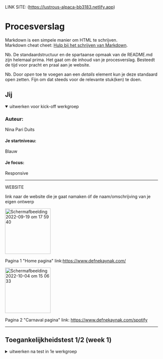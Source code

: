 LINK SITE: (https://lustrous-alpaca-bb3183.netlify.app)

# Procesverslag
Markdown is een simpele manier om HTML te schrijven.  
Markdown cheat cheet: [Hulp bij het schrijven van Markdown](https://github.com/adam-p/markdown-here/wiki/Markdown-Cheatsheet).

Nb. De standaardstructuur en de spartaanse opmaak van de README.md zijn helemaal prima. Het gaat om de inhoud van je procesverslag. Besteedt de tijd voor pracht en praal aan je website.

Nb. Door *open* toe te voegen aan een *details* element kun je deze standaard open zetten. Fijn om dat steeds voor de relevante stuk(ken) te doen.





## Jij

<details open>
  <summary>uitwerken voor kick-off werkgroep</summary>

  ### Auteur:
 Nina Pari Duits

  #### Je startniveau:
 Blauw

  #### Je focus:
  Responsive
 
</details>



________________________________________________________________________________________________

WEBSITE

  
  link naar de website die je gaat namaken óf de naam/omschrijving van je eigen ontwerp

  
<img width="150" alt="Schermafbeelding 2022-09-19 om 17 59 40" src="https://user-images.githubusercontent.com/94080427/191061637-725f7dae-2c31-4a02-a7ca-70eb2dca37d3.png">

Pagina 1 "Home pagina" link:https://www.defnekaynak.com/


<img width="150" alt="Schermafbeelding 2022-10-04 om 15 06 33" src="https://user-images.githubusercontent.com/94080427/193827531-3019d03b-3840-40ad-a85a-eb0b5fb1071b.png">


 
 Pagina 2 "Carnaval pagina" link: https://www.defnekaynak.com/spotify
 
    




________________________________________________________________________________________________


## Toegankelijkheidstest 1/2 (week 1)

<details>
  <summary>uitwerken na test in 1e werkgroep</summary>

________________________________________________________________________________________________
  
  BEVINDINGEN
  Lijst met je bevindingen die in de test naar voren kwamen:

 1. Screenreader:
 Mijn website was prima te bedienen met de screenreader.
 Doordat er vrij weinig content was met tekst op de eerste pagina was het nog wel verwarend
 Maar uiteindelijk kwam je er met de screenreader achter dat dit buttons waren om op de klikken. 
 Je wist alleen niet dat dit buttons waren die op een unieke manier waren vormgegeven. 
 (Het waren buttons als plaatsjes en als je er pas over hover kreeg je het plaatje te zien.)
 
 Om dit op te lossen zou ik kunnen omschrijven wat het plaatje is. 
 En om zelfs veder te gaan kan ik een geluidje toevoegen van het plaatje. 
 

2. Muis en Toetsenbord:
Feedback Idelene: Mijn website was volgens Idelene: "Best makkelijk te bedienen met de rotator." Door er mee leren om te gaan kon ze gemakkelijk door zei ze. Ook was het prima te bedienen met de TAB functie. Zelf had ik moeite om het te bedienen met de rotator omdat ik dit nooit eerder had gebruikt. 
  

3. Motoriek 
De eerste pagina was redelijk te bedienen met een slechte motoriek omdat je vrijwijnig content had. 
Bij andere paginas moest je veel scrollen en vaak klikken. Dit ging lastig hierdoor

Wat een oplossing kan zijn dat de site langzaam scrolt van zich zelf en als je dat op "Spatie" klinkt dat het stopt en klink je nogmaals dan scrolt de site weer langzaam door. (door het bijv. sneller te laten scrollen klink je op het pijltje die naar beneden wijst, hoe vaker je klinkt hoe sneller die scrolt. 
 
 

4. Visueel (brillen, contrast, kleurenblind, dark/light). 
  Feedback Idelene: Pijltjes + Tekst vrij onleesbaar met de blurbril op. Geen dark/light mode. 
  Ik was het met Idelene eens. mijn site was al donker maar had daardoor geen light mode, ook vond ik het niet leesbaar met de brillen op. 
  Je miste hierdoor veel belangerijke details van mijn site.

  Oplossing? Light mode toevoegen en de tekst groter maken en de pijltjes dikker. 


________________________________________________________________________________________________
  
  
________________________________________________________________________________________________
  
BREAKDOWNSCHETS
Mijn breakdown schetsen
  
  <img width="50" alt="Schermafbeelding 2022-09-19 om 16 13 18" src="https://user-images.githubusercontent.com/94080427/191038621-33f0de7e-b47b-41ef-b5f6-17a19e694092.png">
    
 <img width="150" alt="Schermafbeelding 2022-09-19 om 16 13 37" src="https://user-images.githubusercontent.com/94080427/191038696-7a17cd15-c489-48c5-af8d-466415d2da76.png">

<img width="250" alt="Schermafbeelding 2022-09-19 om 16 13 48" src="https://user-images.githubusercontent.com/94080427/191038643-68f06187-8806-4d6e-9bc1-cd714e610a96.png">
  
  
Kleine scherm widht= 410px / 25,6em
  
Middel scherm widht= 900px / 56,3em
  
Grote scherm widht= 1149px / 71,8em
  
  


________________________________________________________________________________________________




## Voortgang 1 (week 2)


 STAND VAN ZAKEN

 Ik ben afgelopen week vooral bezig geweest met de opdrachten en heb daarom alleen html in mijn site gezet (en een klein beetje css.)
 
 
  


AGENDA MEETING

| NINA |

>Vraag? Hoe maak ik de achtergrond van mijn buttons transparent (omdat het foto's zijn in bepaalde vormen  
>Antwoord: (HULP JOP) Zet de foto' als linkjes i.p.v buttons hierdoor wordt je achtergrond wel transparent.  

>Verslag 

Zelf niet genoeg content om te laten zien
 ____________________________________________________________________

| JOP | 

>Dit wil ik bespreken: 
- Cadeaukaart en bieftsuk 0.0 uit de lijst apart maken. (wrap en spacing met div, mag ik dat doen?)
- Mag ik een section plaatsen in de header om m zo te kunnen centreren als de pagina grooter wordt dan ...px
- Moet ik de header afbeelding als background img zetten ipv een img in de html? (zo wordt ie alleen niet opgenoemd door de screenreader denk ik)

>Planning: Eerst alle css, terwijl je de css doet ben je bezig met de responsiveness en daarna ga ik pas extra css toepassen (dark mode, :active, :focus, :hover etc)


>Verslag van meeting
  hier na afloop snel de uitkomsten van de meeting vastleggen

  - 2 aparte ul's gebruiken
  - 1 div mag ik gebruiken om zo de header te centreren.
  - position:absolute en verder nog wat dingen waardoor die nu goed staat.
  
  nog wat extra punten: 
  - Het font is hetzelfde nu
  - ik mag geen px gebruiken
  
  ____________________________________________________________________







## Voortgang 2 (week 3)

<details>
  <summary>uitwerken voor 2e voortgang</summary>

  ### Stand van zaken
  Het plaatsen van mijn links ging goed.


  ### Agenda voor meeting
  
 NINA: 
Vraag 1: Logo staat nu heel raar geplaatst in mijn html, is hier een handigere manier voor?

Vraag 2: Hoe zet ik uit dat het over elkaar gaat als ik het groter maak? ik heb width: VW gedaan en dat betekent dat het groot word als ik het groter maak en dat moet maar het moet niet over elkaar.

Vraag 3: Ik loop vast met de achtergrond omdat dat allemaal met css is gedaan, hoe maak ik hier een begin mee?

Vraag 4: Hoe geef ik een img/link een hover effect? 

JOP:
Dit wil ik bespreken: 
- Cadeaukaart en bieftsuk 0.0 uit de lijst apart maken. (wrap en spacing met div, mag ik dat doen?)
- Mag ik een section plaatsen in de header om m zo te kunnen centreren als de pagina grooter wordt dan ...px
- Moet ik de header afbeelding als background img zetten ipv een img in de html? (zo wordt ie alleen niet opgenoemd door de screenreader denk ik)

Planning: Eerst alle css, terwijl je de css doet ben je bezig met de responsiveness en daarna ga ik pas extra css toepassen (dark mode, :active, :focus, :hover etc)


Verslag van meeting

JOP: hier na afloop snel de uitkomsten van de meeting vastleggen

  - 2 aparte ul's gebruiken
  - 1 div mag ik gebruiken om zo de header te centreren.
  - position:absolute en verder nog wat dingen waardoor die nu goed staat.
  
  nog wat extra punten: 
 


  





## Toegankelijkheidstest 2/2 met Jop (week 4)

Algemene feedback: De focus is basic - de linkjes in het hamburger menu tabben ook als het menu ingeklapt is. - "Explore items zit in de lijst van de links maar het is een teskt element. - Link 4 -7 is niet gelabeld.

BEVINDINGEN
  Lijst met je bevindingen die in de test naar voren kwamen:

 1. Screenreader:
 Mijn website was prima te bedienen met de screenreader.
FEEDBACK : Niet de aria labels vergeten voor de links! 

2. Muis en Toetsenbord:
Website was prima hiermee te bedienen (Tabt alleen door navigatie.) 
  

3. Motoriek 
Concetratie was prima.
 

4. Visueel (brillen, contrast, kleurenblind, dark/light). 
 Brillen gaan goed, contrast is hoog "Explore items" is niet te lezen met de blur bril
 kleuren blind is prima.


  Oplossing? Light mode toevoegen en de tekst groter maken en de pijltjes dikker. 


______________________________________________________________________________

</details>





## Voortgang 3 (week 4)

<details>
  <summary>uitwerken voor 3e voortgang</summary>

  ### Stand van zaken
  hier dit ging goed & dit was lastig (neem ook screenshots op van delen van je website en code)



STUDENT 1 NINA:
Vraag 1: Background kleur bij mijn 2de pagina moet zwart, ik heb beide mijn body’s een class gegeven alleen het doet gek als ik verander, hoe los ik dit op? 
Vraag 2: Hulp bij dark/light voor mijn filters bij me site, invert of filter voor mijn achtergrond?

STUDENT 2 JOP:- Ik heb een idee hoe ik dat probleem bij de eerste sectie bij de main kan oplossen maar ik heb nu een stukje code in javascript daarvoor maar dat doet het deels wel deels niet. Het doel van dat stukje code is dat het ziet wanneer een element in de lijst een focus heeft. En op deze actie komt er een class op de ul waardoor de 4 afbeeldingen worden verdeeld over de eerste sectie in de main waardoor ze allemaal tegelijkertijd te zien zijn. En dus geen rare dingen gebeuren waar content opeens verdwijnt.
 -  Dit heb ik op gelost met overscroll-behavior-x: none; het werkt nu wel maar is dit wel de beste oplossing en mag het wel.
 - de main bugged bij mij.

STUDENT 3 TIJME:- Vragen:
•Waarom luistert 1e <li> niet naar justify content en de andere wel?
•Kan een border uitvagen op het einde?
• Hoe 2 texten in een container uit elkaar zetten? (Mag je 2 html elementen gebruiken?)

STUDENT 4 LIAM: x

  ### Verslag van meeting
  
  
 

</details>

Meest trots > Dark en light mode ! 
<img width="588" alt="Schermafbeelding 2022-10-04 om 17 32 38" src="https://user-images.githubusercontent.com/94080427/193862439-d873b60b-30be-492f-ac0c-1711c247c81d.png">

<img width="592" alt="Schermafbeelding 2022-10-04 om 17 33 03" src="https://user-images.githubusercontent.com/94080427/193862453-b4eac812-7597-4b66-8995-7bb51055a689.png">


## Eindgesprek (week 5)

 BRONNENLIJST 
alle content foto's/huistijl ect.: https://www.defnekaynak.com/cac
Hulp bij positioneren: Student assitent/oefeningen
Hulp bij hamburger menu: Klasgenoot Sena/oefeningen
Hulp bij filters Brightness: Studentassistent/Docent
Hulp bij filters invert: https://www.w3schools.com/howto/howto_js_filter_elements.asp
Hulp bij video achtergrond: Klasgenoot Jop/Docent
Hulp bij animatie's: Oefeningen


Dingen die me zijn gelukt. 
Responsive maar niet mooi.
Dark/light mode
Animaties
Advanced positions
States van controls
Microinteractions: hoveren over button


Dingen die me niet zijn gelukt. 
-Niet alles responsive
-Ik wou margins en paddings vermijden
-Bij invert gaan de img ook mee en ik krijg dit niet weg
-Niet mijn foto kunnen croppen met>
object-fit: none;
object-position: 20%;
2de pagina is helemaal vekeerd gegaan omdat position:fixed wou uitproberen en daarna lukte het niet meer. 



